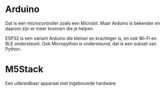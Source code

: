 # Arduino
Dat is een microcontroller zoals een Microbit. Maar Arduino is bekender en daarom zijn er meer bronnen die je helpen.

ESP32 is een variant Arduino die kleiner en krachtiger is, en ook Wi-Fi en BLE ondersteunt. Ook Micropython is ondersteund, dat is een subset van Python.

# M5Stack
Een uitbreidbaar apparaat met ingebouwde hardware.
